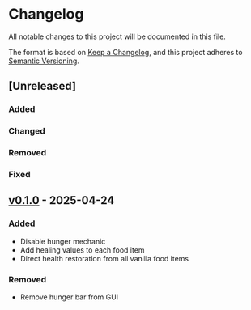 # Changelog

All notable changes to this project will be documented in this file.

The format is based on [Keep a Changelog](https://keepachangelog.com/en/1.1.0/),
and this project adheres to [Semantic Versioning](https://semver.org/spec/v2.0.0.html).

## [Unreleased]

### Added

### Changed

### Removed

### Fixed

## [v0.1.0](https://github.com/Neluxx/no-hunger/releases/tag/v0.1.0) - 2025-04-24

### Added
- Disable hunger mechanic
- Add healing values to each food item
- Direct health restoration from all vanilla food items

### Removed
- Remove hunger bar from GUI

